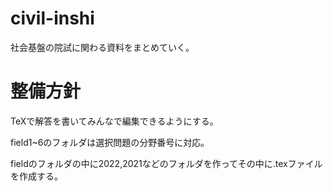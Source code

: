 # civil-inshi
社会基盤の院試に関わる資料をまとめていく。
# 整備方針
TeXで解答を書いてみんなで編集できるようにする。

field1~6のフォルダは選択問題の分野番号に対応。

fieldのフォルダの中に2022,2021などのフォルダを作ってその中に.texファイルを作成する。
       